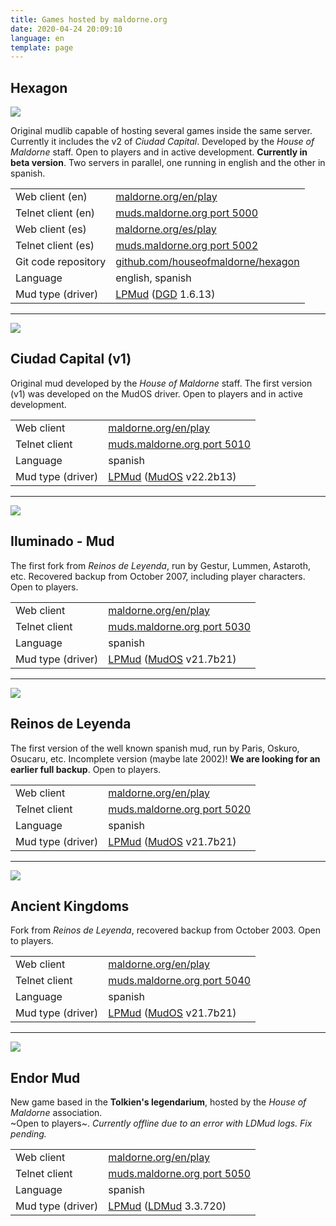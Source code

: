 ```yaml
---
title: Games hosted by maldorne.org
date: 2020-04-24 20:09:10
language: en
template: page
---
```


## Hexagon

![](/images/hexagon_logo.png)

Original mudlib capable of hosting several games inside the same server. Currently it includes the v2 of *Ciudad Capital*. Developed by the _House of Maldorne_ staff. Open to players and in active development. **Currently in beta version**. Two servers in parallel, one running in english and the other in spanish.

|   |   |
| - | - |
| Web client (en)     | [maldorne.org/en/play](https://maldorne.org/en/play?port=5000) |
| Telnet client (en)  | [muds.maldorne.org port 5000](telnet://muds.maldorne.org:5000) |
| Web client (es)     | [maldorne.org/es/play](https://maldorne.org/es/play?port=5002) |
| Telnet client (es)  | [muds.maldorne.org port 5002](telnet://muds.maldorne.org:5002) |
| Git code repository | [github.com/houseofmaldorne/hexagon](https://github.com/houseofmaldorne/hexagon) |
| Language            | english, spanish |
| Mud type (driver)   | [LPMud](https://en.wikipedia.org/wiki/LPMud) ([DGD](https://en.wikipedia.org/wiki/Dworkin%27s_Game_Driver) 1.6.13) |

---

![](/images/ciudadcapital_logo.png)

## Ciudad Capital (v1)

Original mud developed by the _House of Maldorne_ staff. The first version (v1) was developed on the MudOS driver. Open to players and in active development.  

|   |   |
| - | - |
| Web client          | [maldorne.org/en/play](https://maldorne.org/en/play?port=5010) |
| Telnet client       | [muds.maldorne.org port 5010](telnet://muds.maldorne.org:5010) |
| Language            | spanish |
| Mud type (driver)   | [LPMud](https://en.wikipedia.org/wiki/LPMud) ([MudOS](https://en.wikipedia.org/wiki/MudOS) v22.2b13) |

---

![](/images/iluminado_logo.png)

## Iluminado - Mud

The first fork from _Reinos de Leyenda_, run by Gestur, Lummen, Astaroth, etc. Recovered backup from October 2007, including player characters. Open to players.  

|   |   |
| - | - |
| Web client          | [maldorne.org/en/play](https://maldorne.org/en/play?port=5030)  |
| Telnet client       | [muds.maldorne.org port 5030](telnet://muds.maldorne.org:5030) |
| Language            | spanish |
| Mud type (driver)   | [LPMud](https://en.wikipedia.org/wiki/LPMud) ([MudOS](https://en.wikipedia.org/wiki/MudOS) v21.7b21) |

---

![](/images/rl_logo.png)

## Reinos de Leyenda

The first version of the well known spanish mud, run by Paris, Oskuro, Osucaru, etc. Incomplete version (maybe late 2002)! **We are looking for an earlier full backup**. Open to players.  

|   |   |
| - | - |
| Web client          | [maldorne.org/en/play](https://maldorne.org/en/play?port=5020)  |
| Telnet client       | [muds.maldorne.org port 5020](telnet://muds.maldorne.org:5020) |
| Language            | spanish |
| Mud type (driver)   | [LPMud](https://en.wikipedia.org/wiki/LPMud) ([MudOS](https://en.wikipedia.org/wiki/MudOS) v21.7b21) |

---

![](/images/ak_logo.png)

## Ancient Kingdoms

Fork from _Reinos de Leyenda_, recovered backup from October 2003\. Open to players.  

|   |   |
| - | - |
| Web client          | [maldorne.org/en/play](https://maldorne.org/en/play?port=5040)  |
| Telnet client       | [muds.maldorne.org port 5040](telnet://muds.maldorne.org:5040) |
| Language            | spanish |
| Mud type (driver)   | [LPMud](https://en.wikipedia.org/wiki/LPMud) ([MudOS](https://en.wikipedia.org/wiki/MudOS) v21.7b21) |

---

![](/images/endor_logo.png)

## Endor Mud

New game based in the **Tolkien's legendarium**, hosted by the _House of Maldorne_ association.  
~Open to players~. *Currently offline due to an error with LDMud logs. Fix pending.*

|   |   |
| - | - |
| Web client          | [maldorne.org/en/play](https://maldorne.org/en/play?port=5050)  |
| Telnet client       | [muds.maldorne.org port 5050](telnet://muds.maldorne.org:5050) |
| Language            | spanish |
| Mud type (driver)   | [LPMud](https://en.wikipedia.org/wiki/LPMud) ([LDMud](http://www.ldmud.eu/) 3.3.720) |
